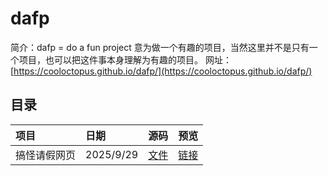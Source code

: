 # dafp
简介：dafp = do a fun project 意为做一个有趣的项目，当然这里并不是只有一个项目，也可以把这件事本身理解为有趣的项目。 
网址：[https://cooloctopus.github.io/dafp/](https://cooloctopus.github.io/dafp/) 


## 目录
| 项目 | 日期 | 源码 | 预览 |
|:-- | :-- | :-- | :-- |
| 搞怪请假网页 | 2025/9/29 | [文件](./01AskTheCounselorForLeave) | [链接](https://cooloctopus.github.io/dafp/01AskTheCounselorForLeave/index.html)
